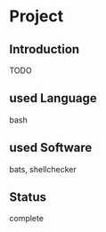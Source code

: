 # Project
## Introduction
TODO

## used Language
bash
## used Software 
bats, shellchecker
## Status
complete
